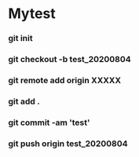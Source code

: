 # Mytest

### git init
### git checkout -b test_20200804
### git remote add origin XXXXX
### git add .
### git commit -am 'test'
### git push origin test_20200804
